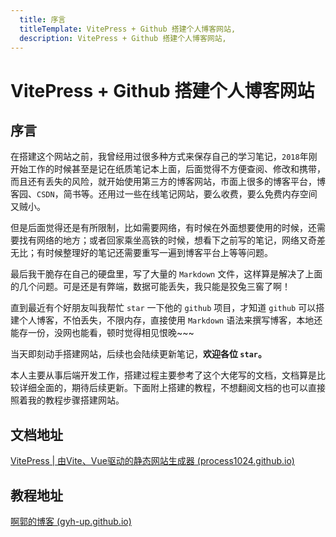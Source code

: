```yaml
---
  title: 序言
  titleTemplate: VitePress + Github 搭建个人博客网站,
  description: VitePress + Github 搭建个人博客网站,
---
```


# VitePress + Github 搭建个人博客网站

## 序言

在搭建这个网站之前，我曾经用过很多种方式来保存自己的学习笔记，`2018`年刚开始工作的时候甚至是记在纸质笔记本上面，后面觉得不方便查阅、修改和携带，而且还有丢失的风险，就开始使用第三方的博客网站，市面上很多的博客平台，博客园、`CSDN`，简书等。还用过一些在线笔记网站，要么收费，要么免费内存空间又贼小。

但是后面觉得还是有所限制，比如需要网络，有时候在外面想要使用的时候，还需要找有网络的地方；或者回家乘坐高铁的时候，想看下之前写的笔记，网络又奇差无比；有时候整理好的笔记还需要重写一遍到博客平台上等等问题。

最后我干脆存在自己的硬盘里，写了大量的 `Markdown` 文件，这样算是解决了上面的几个问题。可是还是有弊端，数据可能丢失，我只能是狡兔三窖了啊！

直到最近有个好朋友叫我帮忙 `star` 一下他的 `github` 项目，才知道 `github` 可以搭建个人博客，不怕丢失，不限内存，直接使用 `Markdown` 语法来撰写博客，本地还能存一份，没网也能看，顿时觉得相见恨晚~~~

当天即刻动手搭建网站，后续也会陆续更新笔记，**欢迎各位 `star`。**

本人主要从事后端开发工作，搭建过程主要参考了这个大佬写的文档，文档算是比较详细全面的，期待后续更新。下面附上搭建的教程，不想翻阅文档的也可以直接照着我的教程步骤搭建网站。



## 文档地址

[VitePress | 由Vite、Vue驱动的静态网站生成器 (process1024.github.io)](https://process1024.github.io/vitepress/)



## 教程地址

[啊郭的博客  (gyh-up.github.io)](/preface/install.html)

